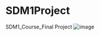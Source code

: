 # SDM1Project
SDM1_Course_Final Project
![image](https://github.com/yesh2805/Forecasting_Risk_Genes_SD2/assets/108167746/5a723ebb-ceae-47fc-8b41-8c2c3dff0a19)
